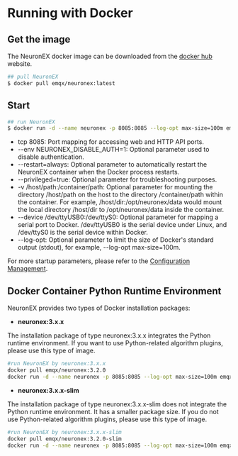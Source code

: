 # Running with Docker

## Get the image

The NeuronEX docker image can be downloaded from the [docker hub](https://hub.docker.com/r/emqx/neuronex/tags) website.

```bash
## pull NeuronEX
$ docker pull emqx/neuronex:latest
```

## Start

```bash
## run NeuronEX
$ docker run -d --name neuronex -p 8085:8085 --log-opt max-size=100m emqx/neuronex:latest
```

* tcp 8085: Port mapping for accessing web and HTTP API ports.
* --env NEURONEX_DISABLE_AUTH=1: Optional parameter used to disable authentication.
* --restart=always: Optional parameter to automatically restart the NeuronEX container when the Docker process restarts.
* --privileged=true: Optional parameter for troubleshooting purposes.
* -v /host/path:/container/path: Optional parameter for mounting the directory /host/path on the host to the directory /container/path within the container. For example, /host/dir:/opt/neuronex/data would mount the local directory /host/dir to /opt/neuronex/data inside the container.
* --device /dev/ttyUSB0:/dev/ttyS0: Optional parameter for mapping a serial port to Docker. /dev/ttyUSB0 is the serial device under Linux, and /dev/ttyS0 is the serial device within Docker.
* --log-opt: Optional parameter to limit the size of Docker's standard output (stdout), for example, --log-opt max-size=100m.

For more startup parameters, please refer to the [Configuration Management](../admin/conf-management.md).

## Docker Container Python Runtime Environment

NeuronEX provides two types of Docker installation packages:

- **neuronex:3.x.x**

The installation package of type neuronex:3.x.x integrates the Python runtime environment. If you want to use Python-related algorithm plugins, please use this type of image.

```bash
#run NeuronEX by neuronex:3.x.x
docker pull emqx/neuronex:3.2.0
docker run -d --name neuronex -p 8085:8085 --log-opt max-size=100m emqx/neuronex:3.2.0
```

- **neuronex:3.x.x-slim**

The installation package of type neuronex:3.x.x-slim does not integrate the Python runtime environment. It has a smaller package size. If you do not use Python-related algorithm plugins, please use this type of image.

```bash
#run NeuronEX by neuronex:3.x.x-slim
docker pull emqx/neuronex:3.2.0-slim
docker run -d --name neuronex -p 8085:8085 --log-opt max-size=100m emqx/neuronex:3.2.0-slim
```
